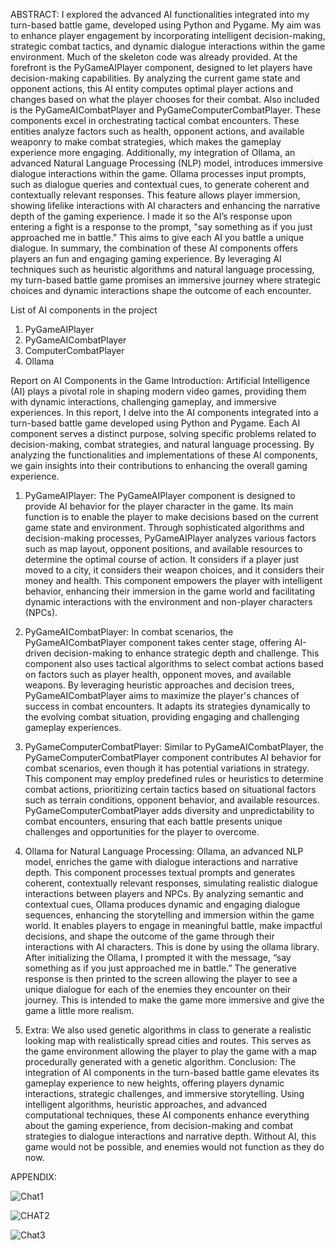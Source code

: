 ABSTRACT:
I explored the advanced AI functionalities integrated into my turn-based battle game, developed using Python and Pygame. My aim was to enhance player engagement by incorporating intelligent decision-making, strategic combat tactics, and dynamic dialogue interactions within the game environment. Much of the skeleton code was already provided.
At the forefront is the PyGameAIPlayer component, designed to let players have decision-making capabilities. By analyzing the current game state and opponent actions, this AI entity computes optimal player actions and changes based on what the player chooses for their combat.
Also included is the PyGameAICombatPlayer and PyGameComputerCombatPlayer. These components excel in orchestrating tactical combat encounters. These entities analyze factors such as health, opponent actions, and available weaponry to make combat strategies, which makes the gameplay experience more engaging.
Additionally, my integration of Ollama, an advanced Natural Language Processing (NLP) model, introduces immersive dialogue interactions within the game. Ollama processes input prompts, such as dialogue queries and contextual cues, to generate coherent and contextually relevant responses. This feature allows player immersion, showing lifelike interactions with AI characters and enhancing the narrative depth of the gaming experience. I made it so the AI’s response upon entering a fight is a response to the prompt, "say something as if you just approached me in battle.” This aims to give each AI you battle a unique dialogue. 
In summary, the combination of these AI components offers players an fun and engaging gaming experience. By leveraging AI techniques such as heuristic algorithms and natural language processing, my turn-based battle game promises an immersive journey where strategic choices and dynamic interactions shape the outcome of each encounter.





 
List of AI components in the project
1.	PyGameAIPlayer
2.	PyGameAICombatPlayer
3.	ComputerCombatPlayer
4. 	Ollama

Report on AI Components in the Game
Introduction: Artificial Intelligence (AI) plays a pivotal role in shaping modern video games, providing them with dynamic interactions, challenging gameplay, and immersive experiences. In this report, I delve into the AI components integrated into a turn-based battle game developed using Python and Pygame. Each AI component serves a distinct purpose, solving specific problems related to decision-making, combat strategies, and natural language processing. By analyzing the functionalities and implementations of these AI components, we gain insights into their contributions to enhancing the overall gaming experience.

1.	PyGameAIPlayer: 
The PyGameAIPlayer component is designed to provide AI behavior for the player character in the game. Its main function is to enable the player to make decisions based on the current game state and environment. Through sophisticated algorithms and decision-making processes, PyGameAIPlayer analyzes various factors such as map layout, opponent positions, and available resources to determine the optimal course of action. It considers if a player just moved to a city, it considers their weapon choices, and it considers their money and health. This component empowers the player with intelligent behavior, enhancing their immersion in the game world and facilitating dynamic interactions with the environment and non-player characters (NPCs).
2.	PyGameAICombatPlayer: 
In combat scenarios, the PyGameAICombatPlayer component takes center stage, offering AI-driven decision-making to enhance strategic depth and challenge. This component also uses tactical algorithms to select combat actions based on factors such as player health, opponent moves, and available weapons. By leveraging heuristic approaches and decision trees, PyGameAICombatPlayer aims to maximize the player's chances of success in combat encounters. It adapts its strategies dynamically to the evolving combat situation, providing engaging and challenging gameplay experiences.

4.	PyGameComputerCombatPlayer:
 Similar to PyGameAICombatPlayer, the PyGameComputerCombatPlayer component contributes AI behavior for combat scenarios, even though it has potential variations in strategy. This component may employ predefined rules or heuristics to determine combat actions, prioritizing certain tactics based on situational factors such as terrain conditions, opponent behavior, and available resources. PyGameComputerCombatPlayer adds diversity and unpredictability to combat encounters, ensuring that each battle presents unique challenges and opportunities for the player to overcome.

6.	Ollama for Natural Language Processing: 
Ollama, an advanced NLP model, enriches the game with dialogue interactions and narrative depth. This component processes textual prompts and generates coherent, contextually relevant responses, simulating realistic dialogue interactions between players and NPCs. By analyzing semantic and contextual cues, Ollama produces dynamic and engaging dialogue sequences, enhancing the storytelling and immersion within the game world. It enables players to engage in meaningful battle, make impactful decisions, and shape the outcome of the game through their interactions with AI characters. This is done by using the ollama library. After initializing the Ollama, I prompted it with the message, “say something as if you just approached me in battle.” The generative response is then printed to the screen allowing the player to see a unique dialogue for each of the enemies they encounter on their journey. This is intended to make the game more immersive and give the game a little more realism. 

7.	Extra:
We also used genetic algorithms in class to generate a realistic looking map with realistically spread cities and routes. This serves as the game environment allowing the player to play the game with a map procedurally generated with a genetic algorithm.
Conclusion: 
The integration of AI components in the turn-based battle game elevates its gameplay experience to new heights, offering players dynamic interactions, strategic challenges, and immersive storytelling. Using intelligent algorithms, heuristic approaches, and advanced computational techniques, these AI components enhance everything about the gaming experience, from decision-making and combat strategies to dialogue interactions and narrative depth. Without AI, this game would not be possible, and enemies would not function as they do now. 

APPENDIX:

![Chat1](https://github.com/lockup62/SP2024_441_AI/assets/36246100/5777451a-7e48-42e1-9d27-ee02aab338d8)

![CHAT2](https://github.com/lockup62/SP2024_441_AI/assets/36246100/c8d9786b-a180-4c29-82a3-88b73dc6efb0)

![Chat3](https://github.com/lockup62/SP2024_441_AI/assets/36246100/475ffbb8-7e3f-48bc-a01b-2fdc966e768c)

